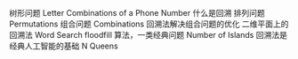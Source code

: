 树形问题 Letter Combinations of a Phone Number
什么是回溯
排列问题 Permutations
组合问题 Combinations
回溯法解决组合问题的优化
二维平面上的回溯法 Word Search
floodfill 算法，一类经典问题 Number of Islands
回溯法是经典人工智能的基础 N Queens